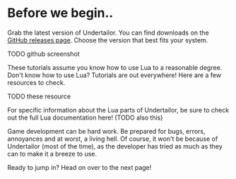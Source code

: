 # Before we begin..

Grab the latest version of Undertailor. You can find downloads on the [GitHub releases page](https://github.com/Xemiru/Undertailor/releases). Choose the version that best fits your system.

TODO github screenshot

These tutorials assume you know how to use Lua to a reasonable degree. Don't know how to use Lua? Tutorials are out everywhere! Here are a few resources to check.

TODO these resource

For specific information about the Lua parts of Undertailor, be sure to check out the full Lua documentation here! (TODO also this)

Game development can be hard work. Be prepared for bugs, errors, annoyances and at worst, a living hell. Of course, it won't be because of Undertailor (most of the time), as the developer has tried as much as they can to make it a breeze to use.

Ready to jump in? Head on over to the next page!
